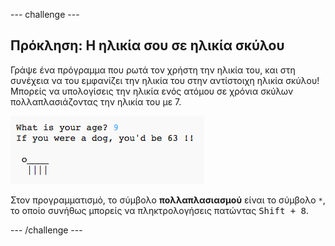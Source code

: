 \--- challenge \---

## Πρόκληση: Η ηλικία σου σε ηλικία σκύλου

Γράψε ένα πρόγραμμα που ρωτά τον χρήστη την ηλικία του, και στη συνέχεια να του εμφανίζει την ηλικία του στην αντίστοιχη ηλικία σκύλου! Μπορείς να υπολογίσεις την ηλικία ενός ατόμου σε χρόνια σκύλων πολλαπλασιάζοντας την ηλικία του με 7.

![screenshot](images/me-dog-years.png)

Στον προγραμματισμό, το σύμβολο **πολλαπλασιασμού** είναι το σύμβολο `*`, το οποίο συνήθως μπορείς να πληκτρολογήσεις πατώντας <kbd>Shift + 8</kbd>.

\--- /challenge \---